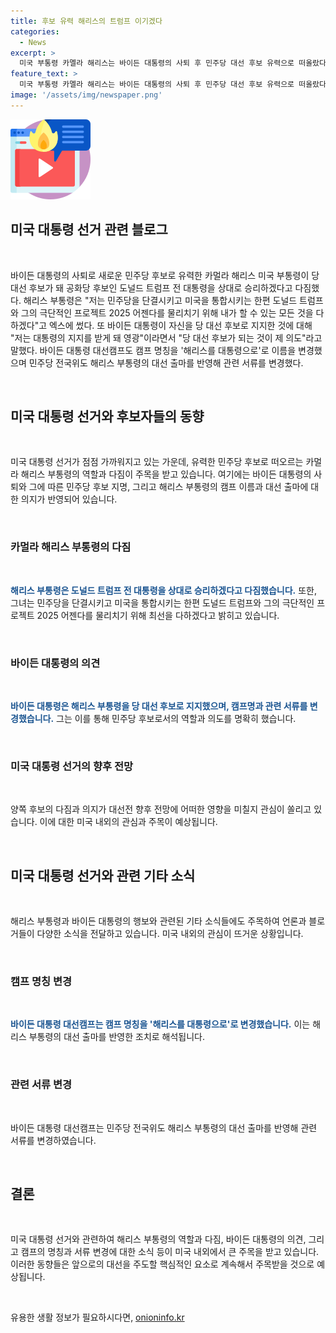 ```yaml
---
title: 후보 유력 해리스의 트럼프 이기겠다
categories:
  - News
excerpt: >
  미국 부통령 카멜라 해리스는 바이든 대통령의 사퇴 후 민주당 대선 후보 유력으로 떠올랐다. 해리스는 도널드 트럼프를 상대로 승리를 다짐하며 민주당 단결과 미국 통합을 강조했다. 또한, 바이든 대통령의 지지를 영광으로 받아 든든히 대선에 나설 의사를 밝히고, 대선캠프 역시 해리스 부통령을 대통령으로 명시하는 등 확고한 의지를 보였다.
feature_text: >
  미국 부통령 카멜라 해리스는 바이든 대통령의 사퇴 후 민주당 대선 후보 유력으로 떠올랐다. 해리스는 도널드 트럼프를 상대로 승리를 다짐하며 민주당 단결과 미국 통합을 강조했다. 또한, 바이든 대통령의 지지를 영광으로 받아 든든히 대선에 나설 의사를 밝히고, 대선캠프 역시 해리스 부통령을 대통령으로 명시하는 등 확고한 의지를 보였다.
image: '/assets/img/newspaper.png'
---
```


<p><img src="/assets/img/news.png" alt="rentncar 속보" /></p>

<h2>미국 대통령 선거 관련 블로그</h2>

<p data-ke-size="size16">&nbsp;</p>

<p>바이든 대통령의 사퇴로 새로운 민주당 후보로 유력한 카멀라 해리스 미국 부통령이 당 대선 후보가 돼 공화당 후보인 도널드 트럼프 전 대통령을 상대로 승리하겠다고 다짐했다. 해리스 부통령은 "저는 민주당을 단결시키고 미국을 통합시키는 한편 도널드 트럼프와 그의 극단적인 프로젝트 2025 어젠다를 물리치기 위해 내가 할 수 있는 모든 것을 다하겠다"고 엑스에 썼다. 또 바이든 대통령이 자신을 당 대선 후보로 지지한 것에 대해 "저는 대통령의 지지를 받게 돼 영광"이라면서 "당 대선 후보가 되는 것이 제 의도"라고 말했다. 바이든 대통령 대선캠프도 캠프 명칭을 '해리스를 대통령으로'로 이름을 변경했으며 민주당 전국위도 해리스 부통령의 대선 출마를 반영해 관련 서류를 변경했다.</p>

<p data-ke-size="size16">&nbsp;</p>

<h2 data-ke-size="size26">미국 대통령 선거와 후보자들의 동향</h2>

<p data-ke-size="size16">&nbsp;</p>

<p>미국 대통령 선거가 점점 가까워지고 있는 가운데, 유력한 민주당 후보로 떠오르는 카멀라 해리스 부통령의 역할과 다짐이 주목을 받고 있습니다. 여기에는 바이든 대통령의 사퇴와 그에 따른 민주당 후보 지명, 그리고 해리스 부통령의 캠프 이름과 대선 출마에 대한 의지가 반영되어 있습니다.</p>

<p data-ke-size="size16">&nbsp;</p>

<h3>카멀라 해리스 부통령의 다짐</h3>

<p data-ke-size="size16">&nbsp;</p>

<p><b><span style="color: #1a5490;">해리스 부통령은 도널드 트럼프 전 대통령을 상대로 승리하겠다고 다짐했습니다.</span></b> 또한, 그녀는 민주당을 단결시키고 미국을 통합시키는 한편 도널드 트럼프와 그의 극단적인 프로젝트 2025 어젠다를 물리치기 위해 최선을 다하겠다고 밝히고 있습니다.</p>

<p data-ke-size="size16">&nbsp;</p>

<h3>바이든 대통령의 의견</h3>

<p data-ke-size="size16">&nbsp;</p>

<p><b><span style="color: #1a5490;">바이든 대통령은 해리스 부통령을 당 대선 후보로 지지했으며, 캠프명과 관련 서류를 변경했습니다.</span></b> 그는 이를 통해 민주당 후보로서의 역할과 의도를 명확히 했습니다.</p>

<p data-ke-size="size16">&nbsp;</p>

<h3>미국 대통령 선거의 향후 전망</h3>

<p data-ke-size="size16">&nbsp;</p>

<p>양쪽 후보의 다짐과 의지가 대선전 향후 전망에 어떠한 영향을 미칠지 관심이 쏠리고 있습니다. 이에 대한 미국 내외의 관심과 주목이 예상됩니다.</p>

<p data-ke-size="size16">&nbsp;</p>

<h2 data-ke-size="size26">미국 대통령 선거와 관련 기타 소식</h2>

<p data-ke-size="size16">&nbsp;</p>

<p>해리스 부통령과 바이든 대통령의 행보와 관련된 기타 소식들에도 주목하여 언론과 블로거들이 다양한 소식을 전달하고 있습니다. 미국 내외의 관심이 뜨거운 상황입니다.</p>

<p data-ke-size="size16">&nbsp;</p>

<h3>캠프 명칭 변경</h3>

<p data-ke-size="size16">&nbsp;</p>

<p><b><span style="color: #1a5490;">바이든 대통령 대선캠프는 캠프 명칭을 '해리스를 대통령으로'로 변경했습니다.</span></b> 이는 해리스 부통령의 대선 출마를 반영한 조치로 해석됩니다.</p>

<p data-ke-size="size16">&nbsp;</p>

<h3>관련 서류 변경</h3>

<p data-ke-size="size16">&nbsp;</p>

<p>바이든 대통령 대선캠프는 민주당 전국위도 해리스 부통령의 대선 출마를 반영해 관련 서류를 변경하였습니다.</p>

<p data-ke-size="size16">&nbsp;</p>

<h2 data-ke-size="size26">결론</h2>

<p data-ke-size="size16">&nbsp;</p>

<p>미국 대통령 선거와 관련하여 해리스 부통령의 역할과 다짐, 바이든 대통령의 의견, 그리고 캠프의 명칭과 서류 변경에 대한 소식 등이 미국 내외에서 큰 주목을 받고 있습니다. 이러한 동향들은 앞으로의 대선을 주도할 핵심적인 요소로 계속해서 주목받을 것으로 예상됩니다.</p>

<p data-ke-size="size16">&nbsp;</p>
유용한 생활 정보가 필요하시다면, <a href="https://onioninfo.kr" rel="dofollow">onioninfo.kr</a>


